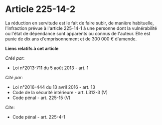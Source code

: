# Article 225-14-2

La réduction en servitude est le fait de faire subir, de manière habituelle, l'infraction prévue à l'article 225-14-1 à une
personne dont la vulnérabilité ou l'état de dépendance sont apparents ou connus de l'auteur. Elle est punie de dix ans
d'emprisonnement et de 300 000 € d'amende.

**Liens relatifs à cet article**

_Créé par_:

  - Loi n°2013-711 du 5 août 2013 - art. 1

_Cité par_:

  - Loi n°2016-444 du 13 avril 2016 - art. 13
  - Code de la sécurité intérieure - art. L312-3 (V)
  - Code pénal - art. 225-15 (V)

_Cite_:

  - Code pénal - art. 225-4-1

